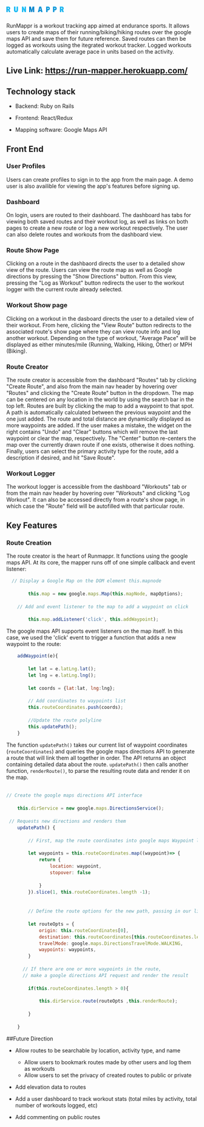 # <img src="./app/assets/images/logo.png">

RunMappr is a workout tracking app aimed at endurance sports. It allows users to create maps of their running/biking/hiking routes over the google maps API and save them for future reference. Saved routes can then be logged as workouts using the itegrated workout tracker. Logged workouts automatically calculate average pace in units based on the activity.  

## Live Link: https://run-mapper.herokuapp.com/

## Technology stack

* Backend: Ruby on Rails

* Frontend: React/Redux

* Mapping software: Google Maps API

## Front End

### User Profiles

Users can create profiles to sign in to the app from the main page. A demo user is also availible for viewing the app's features before signing up.
### Dashboard

On login, users are routed to their dashboard. The dashboard has tabs for viewing both saved routes and their workout log, as well as links on both pages to create a new route or log a new workout respectively. The user can also delete routes and workouts from the dashboard view.

### Route Show Page

Clicking on a route in the dashbaord directs the user to a detailed show view of the route. Users can view the route map as well as Google directions by pressing the "Show Directions" button. From this view, pressing the "Log as Workout" button redirects the user to the workout logger with the current route already selected.

### Workout Show page

Clicking on a workout in the dasboard directs the user to a detailed view of their workout. From here, clicking the "View Route" button redirects to the associated route's show page where they can view route info and log another workout. Depending on the type of workout, "Average Pace" will be displayed as either minutes/mile (Running, Walking, Hiking, Other) or MPH (Biking).

### Route Creator

The route creator is accessible from the dashboard "Routes" tab by clicking "Create Route", and also from the main nav header by hovering over "Routes" and clicking the "Create Route" button in the dropdown. The map can be centered on any location in the world by using the search bar in the top left. Routes are built by clicking the map to add a waypoint to that spot. A path is automatically calculated between the previous waypoint and the one just added. The route and total distance are dynamically displayed as more waypoints are added. If the user makes a mistake, the widget on the right contains "Undo" and "Clear" buttons which will remove the last waypoint or clear the map, respectively. The "Center" button re-centers the map over the currently drawn route if one exists, otherwise it does nothing. Finally, users can select the primary activity type for the route, add a description if desired, and hit "Save Route". 

### Workout Logger

The workout logger is accessible from the dashboard "Workouts" tab or from the main nav header by hovering over "Workouts" and clicking "Log Workout". It can also be accessed directly from a route's show page, in which case the "Route" field will be autofilled with that particular route. 

## Key Features

### Route Creation
The route creator is the heart of Runmappr. It functions using the google maps API. At its core, the mapper runs off of one simple callback and event listener:

``` Javascript
  // Display a Google Map on the DOM element this.mapnode

        this.map = new google.maps.Map(this.mapNode, mapOptions);

    // Add and event listener to the map to add a waypoint on click

        this.map.addListener('click', this.addWaypoint);
```
The google maps API supports event listeners on the map itself. In this case, we used the 'click' event to trigger a function that adds a new waypoint to the route:

``` Javascript 
    addWaypoint(e){ 
        
        let lat = e.latLng.lat();
        let lng = e.latLng.lng();

        let coords = {lat:lat, lng:lng}; 
        
        // Add coordinates to waypoints list
        this.routeCoordinates.push(coords); 
        
        //Update the route polyline
        this.updatePath();         
    }
```
The function `updatePath()` takes our current list of waypoint coordinates (`routeCoordinates`) and queries the google maps directions API to generate a route that will link them all together in order. The API returns an object containing detailed data about the route. `updatePath()` then calls another function, `renderRoute()`, to parse the resulting route data and render it on the map. 

``` Javascript

// Create the google maps directions API interface

    this.dirService = new google.maps.DirectionsService();

 // Requests new directions and renders them
    updatePath() {

        // First, map the route coordinates into google maps Waypoint literals

        let waypoints = this.routeCoordinates.map((waypoint)=> {
            return {
                location: waypoint,
                stopover: false 
               
            }
        }).slice(1, this.routeCoordinates.length -1); 
        

        // Define the route options for the new path, passing in our list of waypoints

        let routeOpts = {
            origin: this.routeCoordinates[0],
            destination: this.routeCoordinates[this.routeCoordinates.length -1],
            travelMode: google.maps.DirectionsTravelMode.WALKING,
            waypoints: waypoints, 
        }

      // If there are one or more waypoints in the route, 
      // make a google directions API request and render the result 
      
        if(this.routeCoordinates.length > 0){

            this.dirService.route(routeOpts ,this.renderRoute);

        } 
       
    }

```

##Future Direction

* Allow routes to be searchable by location, activity type, and name

    * Allow users to bookmark routes made by other users and log them as workouts
    * Allow users to set the privacy of created routes to public or private

* Add elevation data to routes

* Add a user dashboard to track workout stats (total miles by activity, total number of workouts logged, etc)

* Add commenting on public routes



